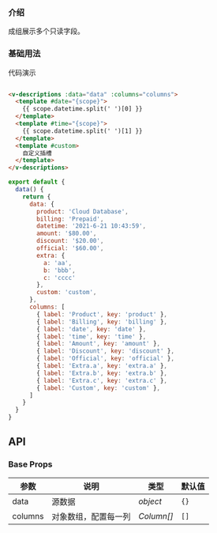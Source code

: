 ### 介绍

成组展示多个只读字段。

### 基础用法

代码演示

```html

<v-descriptions :data="data" :columns="columns">
  <template #date="{scope}">
    {{ scope.datetime.split(' ')[0] }}
  </template>
  <template #time="{scope}">
    {{ scope.datetime.split(' ')[1] }}
  </template>
  <template #custom>
    自定义插槽
  </template>
</v-descriptions>
```

```js
export default {
  data() {
    return {
      data: {
        product: 'Cloud Database',
        billing: 'Prepaid',
        datetime: '2021-6-21 10:43:59',
        amount: '$80.00',
        discount: '$20.00',
        official: '$60.00',
        extra: {
          a: 'aa',
          b: 'bbb',
          c: 'cccc'
        },
        custom: 'custom',
      },
      columns: [
        { label: 'Product', key: 'product' },
        { label: 'Billing', key: 'billing' },
        { label: 'date', key: 'date' },
        { label: 'time', key: 'time' },
        { label: 'Amount', key: 'amount' },
        { label: 'Discount', key: 'discount' },
        { label: 'Official', key: 'official' },
        { label: 'Extra.a', key: 'extra.a' },
        { label: 'Extra.b', key: 'extra.b' },
        { label: 'Extra.c', key: 'extra.c' },
        { label: 'Custom', key: 'custom' },
      ]
    }
  }
}
```

## API

### Base Props

| 参数   | 说明           | 类型      | 默认值 |
| ------ | -------------- | --------- | ------ |
| data | 源数据 | _object_  | `{}`   |
| columns | 对象数组，配置每一列   | _Column[]_  | `[]`    |
